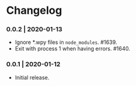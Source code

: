 # Changelog

### 0.0.2 | 2020-01-13

- Ignore *.wpy files in `node_modules`. #1639.
- Exit with process 1 when having errors. #1640.

### 0.0.1 | 2020-01-12

- Initial release.